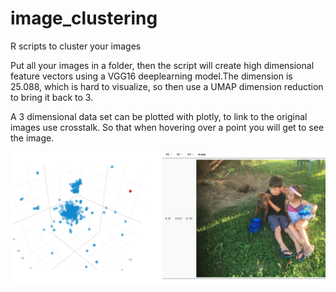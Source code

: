 # image_clustering
R scripts to cluster your images

Put all your images in a folder, then the script will create high dimensional feature vectors using a VGG16 deeplearning model.The dimension is 25.088, which is hard to visualize, so then use a UMAP dimension reduction to bring it back to 3.

A 3 dimensional data set can be plotted with plotly, to link to the original images use crosstalk. So that when hovering over a point you will get to see the image.

![](linkedinPOST01.png)
